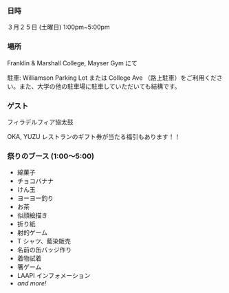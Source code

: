 ### 日時

３月２５日 (土曜日) 1:00pm~5:00pm

### 場所

Franklin & Marshall College, Mayser Gym にて

駐車: Williamson Parking Lot または College Ave （路上駐車）をご利用ください。また、大学の他の駐車場に駐車していただいても結構です。

### ゲスト

フィラデルフィア協太鼓

OKA, YUZU レストランのギフト券が当たる福引もあります！！

### 祭りのブース (1:00〜5:00)

- 綿菓子
- チョコバナナ
- けん玉
- ヨーヨー釣り
- お茶
- 似顔絵描き
- 折り紙
- 射的ゲーム
- T シャツ、藍染販売
- 名前の缶バッジ作り
- 着物試着
- 箸ゲーム
- LAAPI インフォメーション
- _and more!_
